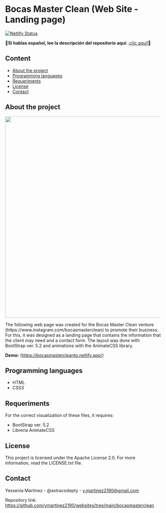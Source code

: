 
# Bocas Master Clean (Web Site - Landing page)
[![Netlify Status](https://api.netlify.com/api/v1/badges/c9aa7e01-ab0d-4b47-abed-7094ed011877/deploy-status)](https://app.netlify.com/sites/bocasmastercleantp/deploys)

 **:red_circle:Si hablas español, lee la descripción del repositorio aquí:** [¡clic aquí!](README.md):red_circle: 

## Content
- [About the project](https://github.com/ymartinez2190/websites/edit/main/bocasmasterclean/README.md#sobre-del-proyecto)
- [Programming languages](https://github.com/ymartinez2190/websites/edit/main/bocasmasterclean/README.md#lenguajes-utilizados)
- [Requeriments](https://github.com/ymartinez2190/websites/edit/main/bocasmasterclean/README.md#requisitos)
- [License](https://github.com/ymartinez2190/websites/edit/main/bocasmasterclean/README.md#licencia)
- [Contact](https://github.com/ymartinez2190/websites/edit/main/bocasmasterclean/README.md#contacto)

## About the project
<p align="center">
<img src="https://github.com/ymartinez2190/Bocas-master-clean-website/blob/main/img/Bocas-master-clean-website-complete-screenshot.png" width="700" height="650">
</p>
The following web page was created for the Bocas Master Clean venture (https://www.instagram.com/bocasmasterclean) to promote their business. For this, it was designed as a landing page that contains the information that the client may need and a contact form. The layout was done with BootStrap ver. 5.2 and animations with the AnimateCSS library.

**Demo:** (https://bocasmastercleantp.netlify.app/)

## Programming languages
 - HTML
 - CSS3

## Requeriments
For the correct visualization of these files, it requires:
- BootStrap ver. 5.2
- Librería AnimateCSS

## License
This project is licensed under the Apache License 2.0. For more information, read the LICENSE.txt file.

## Contact
Yessenia Martínez - @astracodepty - y.martinez2190@gmail.com

Repository link: https://github.com/ymartinez2190/websites/tree/main/bocasmasterclean

